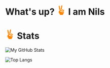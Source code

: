 # What's up? <img src="https://github.com/nilsertle/nilsertle/blob/main/src/peace(2).png" width="30px"> I am Nils 

# <img src="https://github.com/nilsertle/nilsertle/blob/main/src/peace(2).png" width="30px"> Stats

![My GitHub Stats](https://github-readme-stats.vercel.app/api?username=nilsertle&theme=github_dark&show_icons=true)

![Top Langs](https://github-readme-stats.vercel.app/api/top-langs/?username=nilsertle&hide=javascript,html)

